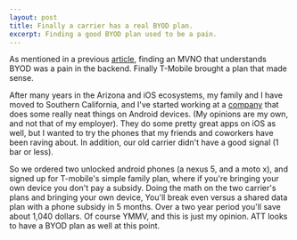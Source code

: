 ```yaml
---
layout: post
title: Finally a carrier has a real BYOD plan.
excerpt: Finding a good BYOD plan used to be a pain.
---
```

As mentioned in a previous [article](/2013/05/05/free-phone-timesuck.html), finding an MVNO
that understands BYOD was a pain in the backend.  Finally T-Mobile brought a plan that made sense.

After many years in the Arizona and iOS ecosystems, my family and I have moved to Southern California,
and I've started working at a [company](http://www.google.com) that does some really
neat things on Android devices. (My opinions are my own, and not that of my
employer).  They do some pretty great apps on iOS as well, but I wanted to try
the phones that my friends and coworkers have been raving about.  In addition,
our old carrier didn't have a good signal (1 bar or less).

So we ordered two unlocked android phones (a nexus 5, and a moto x), and signed up for T-mobile's 
simple family plan, where if you're bringing your own device you don't pay a
subsidy.  Doing the math on the two carrier's plans and bringing your own
device, You'll break even versus a shared data plan with a phone subsidy in 5
months.  Over a two year period you'll save about 1,040 dollars.  Of course
YMMV, and this is just my opinion.  ATT looks to have a BYOD plan as well at
this point.  
